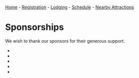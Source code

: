 [Home](index.md) - [Registration](registration.md) - [Lodging](lodging.md) - [Schedule](schedule.md) - [Nearby Attractions](nearby-attractions.md)
# Sponsorships
We wish to thank our sponsors for their generous support.

-
-
-
-
-